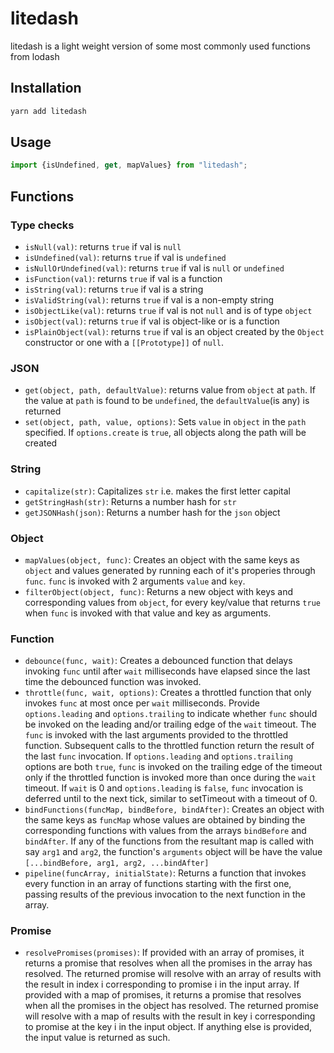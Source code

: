 # litedash

litedash is a light weight version of some most commonly used functions from lodash

## Installation

```Javascript
yarn add litedash
```

## Usage

```Javascript
import {isUndefined, get, mapValues} from "litedash";
```

## Functions

### Type checks

* `isNull(val)`: returns `true` if val is `null`
* `isUndefined(val)`: returns `true` if val is `undefined`
* `isNullOrUndefined(val)`: returns `true` if val is `null` or `undefined`
* `isFunction(val)`: returns `true` if val is a function
* `isString(val)`: returns `true` if val is a string
* `isValidString(val)`: returns `true` if val is a non-empty string
* `isObjectLike(val)`: returns `true` if val is not `null` and is of type `object`
* `isObject(val)`: returns `true` if val is object-like or is a function
* `isPlainObject(val)`: returns `true` if val is an object created by the `Object` constructor or one with a `[[Prototype]]` of `null`.

### JSON

* `get(object, path, defaultValue)`: returns value from `object` at `path`. If the value at `path` is found to be `undefined`, the `defaultValue`(is any) is returned
* `set(object, path, value, options)`: Sets `value` in `object` in the `path` specified. If `options.create` is `true`, all objects along the path will be created

### String

* `capitalize(str)`: Capitalizes `str` i.e. makes the first letter capital
* `getStringHash(str)`: Returns a number hash for `str`
* `getJSONHash(json)`: Returns a number hash for the `json` object

### Object

* `mapValues(object, func)`: Creates an object with the same keys as `object` and values generated by running each of it's properies through `func`. `func` is invoked with 2 arguments `value` and `key`.
* `filterObject(object, func)`: Returns a new object with keys and corresponding values from `object`, for every key/value that returns `true` when `func` is invoked with that value and key as arguments.

### Function

* `debounce(func, wait)`: Creates a debounced function that delays invoking `func` until after `wait` milliseconds have elapsed since the last time the debounced function was invoked.
* `throttle(func, wait, options)`: Creates a throttled function that only invokes `func` at most once per `wait` milliseconds. Provide `options.leading` and `options.trailing` to indicate whether `func` should be invoked on the leading and/or trailing edge of the `wait` timeout. The `func` is invoked with the last arguments provided to the throttled function. Subsequent calls to the throttled function return the result of the last `func` invocation. If `options.leading` and `options.trailing` options are both `true`, `func` is invoked on the trailing edge of the timeout only if the throttled function is invoked more than once during the `wait` timeout. If `wait` is 0 and `options.leading` is `false`, `func` invocation is deferred until to the next tick, similar to setTimeout with a timeout of 0.
* `bindFunctions(funcMap, bindBefore, bindAfter)`: Creates an object with the same keys as `funcMap` whose values are obtained by binding the corresponding functions with values from the arrays `bindBefore` and `bindAfter`. If any of the functions from the resultant map is called with say `arg1` and `arg2`, the function's `arguments` object will be have the value `[...bindBefore, arg1, arg2, ...bindAfter]`
* `pipeline(funcArray, initialState)`: Returns a function that invokes every function in an array of functions starting with the first one, passing results of the previous invocation to the next function in the array.

### Promise

* `resolvePromises(promises)`: If provided with an array of promises, it returns a promise that resolves when all the promises in the array has resolved. The returned promise will resolve with an array of results with the result in index i corresponding to promise i in the input array. If provided with a map of promises, it returns a promise that resolves when all the promises in the object has resolved. The returned promise will resolve with a map of results with the result in key i corresponding to promise at the key i in the input object. If anything else is provided, the input value is returned as such.
